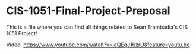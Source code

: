 # CIS-1051-Final-Project-Preposal

This is a file where you can find all things related to Sean Trambadia's CIS 1051 Project!

Video: https://www.youtube.com/watch?v=leQEqJ16zrU&feature=youtu.be

